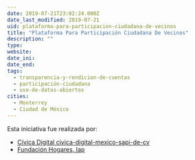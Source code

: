 ```yaml
---
date: 2019-07-21T23:02:24.000Z
date_last_modified: 2019-07-21
uid: plataforma-para-participacion-ciudadana-de-vecinos
title: "Plataforma Para Participación Ciudadana De Vecinos"
description: ""
type: 
website: 
date_ini: 
date_end: 
tags:
  - transparencia-y-rendicion-de-cuentas
  - participación-ciudadana
  - uso-de-datos-abiertos
cities: 
  - Monterrey
  - Ciudad de México
---
```


Esta iniciativa fue realizada por:

- [Cívica Digital civica-digital-mexico-sapi-de-cv](/i/civica-digital.html)
- [Fundación Hogares, Iap](/i/fundacion-hogares-iap.html)
